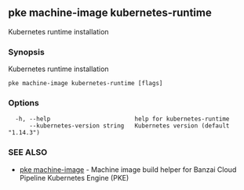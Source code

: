 ## pke machine-image kubernetes-runtime

Kubernetes runtime installation

### Synopsis

Kubernetes runtime installation

```
pke machine-image kubernetes-runtime [flags]
```

### Options

```
  -h, --help                        help for kubernetes-runtime
      --kubernetes-version string   Kubernetes version (default "1.14.3")
```

### SEE ALSO

* [pke machine-image](pke_machine-image.md)	 - Machine image build helper for Banzai Cloud Pipeline Kubernetes Engine (PKE)

